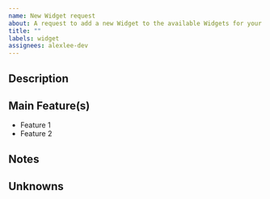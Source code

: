 ```yaml
---
name: New Widget request
about: A request to add a new Widget to the available Widgets for your Dashboard.
title: ""
labels: widget
assignees: alexlee-dev
---
```


## Description

<!--- Describe the Widget in a sentence -->

## Main Feature(s)

- Feature 1
- Feature 2

## Notes

<!--- Any technical notes, or links/assets -->

## Unknowns

<!--- List anything that is still outstanding -->
